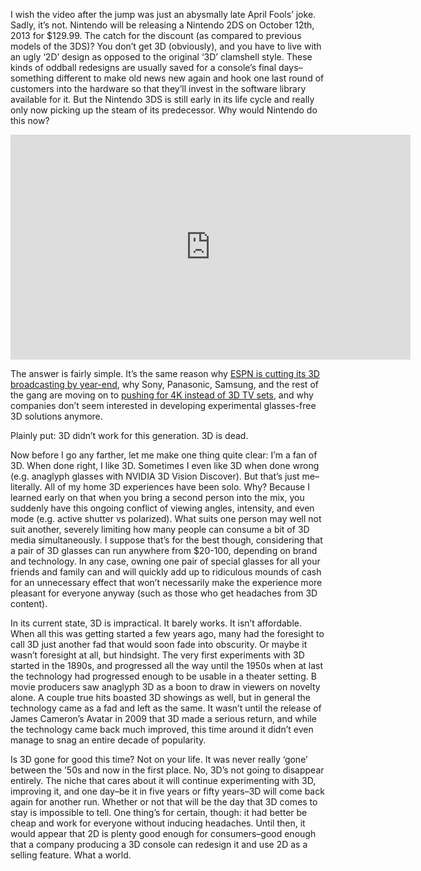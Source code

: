 <!--t 3D is Dead, Viva la Nintendo 2DS! t-->
<!--tag 2013,archive,features,gaming,thinkboxly tag-->
<!--image /content/images/3d-is-dead-viva-la-nintendo-2ds/nintendo-2ds-handheld-gaming-console1.jpg image-->
  
I wish the video after the jump was just an abysmally late April Fools’ joke. Sadly, it’s not. Nintendo will be releasing a Nintendo 2DS on October 12th, 2013 for $129.99. The catch for the discount (as compared to previous models of the 3DS)? You don’t get 3D (obviously), and you have to live with an ugly ‘2D’ design as opposed to the original ‘3D’ clamshell style. These kinds of oddball redesigns are usually saved for a console’s final days–something different to make old news new again and hook one last round of customers into the hardware so that they’ll invest in the software library available for it. But the Nintendo 3DS is still early in its life cycle and really only now picking up the steam of its predecessor. Why would Nintendo do this now?  
  

<iframe width="640" height="360" src="https://www.youtube.com/embed/sAExBTWIp3M?rel=0" frameborder="0" allowfullscreen></iframe>

  
  
The answer is fairly simple. It’s the same reason why [ESPN is cutting its 3D broadcasting by year-end](http://gizmodo.com/report-espn-is-killing-3d-broadcasts-by-the-end-of-the-512858617), why Sony, Panasonic, Samsung, and the rest of the gang are moving on to [pushing for 4K instead of 3D TV sets](http://techland.time.com/2013/01/16/what-happened-to-glasses-free-3d-tv/), and why companies don’t seem interested in developing experimental glasses-free 3D solutions anymore.  
  
Plainly put: 3D didn’t work for this generation. 3D is dead.  
  
Now before I go any farther, let me make one thing quite clear: I’m a fan of 3D. When done right, I like 3D. Sometimes I even like 3D when done wrong (e.g. anaglyph glasses with NVIDIA 3D Vision Discover). But that’s just me–literally. All of my home 3D experiences have been solo. Why? Because I learned early on that when you bring a second person into the mix, you suddenly have this ongoing conflict of viewing angles, intensity, and even mode (e.g. active shutter vs polarized). What suits one person may well not suit another, severely limiting how many people can consume a bit of 3D media simultaneously. I suppose that’s for the best though, considering that a pair of 3D glasses can run anywhere from $20-100, depending on brand and technology. In any case, owning one pair of special glasses for all your friends and family can and will quickly add up to ridiculous mounds of cash for an unnecessary effect that won’t necessarily make the experience more pleasant for everyone anyway (such as those who get headaches from 3D content).  
  
In its current state, 3D is impractical. It barely works. It isn’t affordable. When all this was getting started a few years ago, many had the foresight to call 3D just another fad that would soon fade into obscurity. Or maybe it wasn’t foresight at all, but hindsight. The very first experiments with 3D started in the 1890s, and progressed all the way until the 1950s when at last the technology had progressed enough to be usable in a theater setting. B movie producers saw anaglyph 3D as a boon to draw in viewers on novelty alone. A couple true hits boasted 3D showings as well, but in general the technology came as a fad and left as the same. It wasn’t until the release of James Cameron’s Avatar in 2009 that 3D made a serious return, and while the technology came back much improved, this time around it didn’t even manage to snag an entire decade of popularity.  
  
Is 3D gone for good this time? Not on your life. It was never really ‘gone’ between the ’50s and now in the first place. No, 3D’s not going to disappear entirely. The niche that cares about it will continue experimenting with 3D, improving it, and one day–be it in five years or fifty years–3D will come back again for another run. Whether or not that will be the day that 3D comes to stay is impossible to tell. One thing’s for certain, though: it had better be cheap and work for everyone without inducing headaches. Until then, it would appear that 2D is plenty good enough for consumers–good enough that a company producing a 3D console can redesign it and use 2D as a selling feature. What a world.
